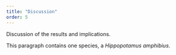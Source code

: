 ```yaml
---
title: "Discussion"
order: 5
---
```

Discussion of the results and implications.

This paragraph contains one species, a _Hippopotamus amphibius_.
